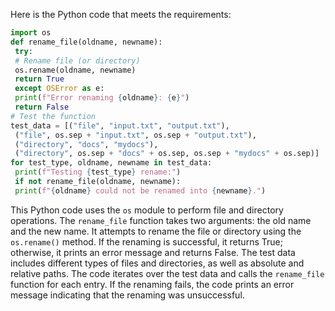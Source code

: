 Here is the Python code that meets the requirements:
```python
import os
def rename_file(oldname, newname):
 try:
 # Rename file (or directory)
 os.rename(oldname, newname)
 return True
 except OSError as e:
 print(f"Error renaming {oldname}: {e}")
 return False
# Test the function
test_data = [("file", "input.txt", "output.txt"),
 ("file", os.sep + "input.txt", os.sep + "output.txt"),
 ("directory", "docs", "mydocs"),
 ("directory", os.sep + "docs" + os.sep, os.sep + "mydocs" + os.sep)]
for test_type, oldname, newname in test_data:
 print(f"Testing {test_type} rename:")
 if not rename_file(oldname, newname):
 print(f"{oldname} could not be renamed into {newname}.")
```
This Python code uses the `os` module to perform file and directory operations. The `rename_file` function takes two arguments: the old name and the new name. It attempts to rename the file or directory using the `os.rename()` method. If the renaming is successful, it returns True; otherwise, it prints an error message and returns False.
The test data includes different types of files and directories, as well as absolute and relative paths. The code iterates over the test data and calls the `rename_file` function for each entry. If the renaming fails, the code prints an error message indicating that the renaming was unsuccessful.

